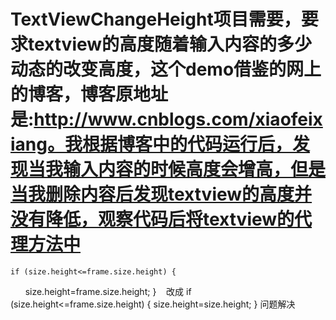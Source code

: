 # TextViewChangeHeight项目需要，要求textview的高度随着输入内容的多少动态的改变高度，这个demo借鉴的网上的博客，博客原地址是:http://www.cnblogs.com/xiaofeixiang。我根据博客中的代码运行后，发现当我输入内容的时候高度会增高，但是当我删除内容后发现textview的高度并没有降低，观察代码后将textview的代理方法中

    if (size.height<=frame.size.height) {
        size.height=frame.size.height;
    }
    改成
    if (size.height<=frame.size.height) {
        size.height=size.height;
    }
 问题解决
